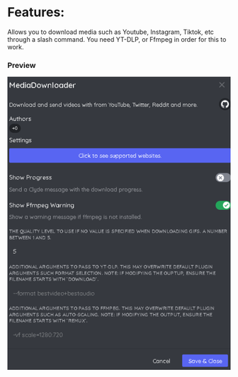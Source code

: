 # Features:
Allows you to download media such as Youtube, Instagram, Tiktok, etc through a slash command.
You need YT-DLP, or Ffmpeg in order for this to work.
### Preview
![a](https://github.com/Eazvy/VencordLib/blob/main/Plugins/mediaDownloader/mediaDownloader.png?raw=true)
